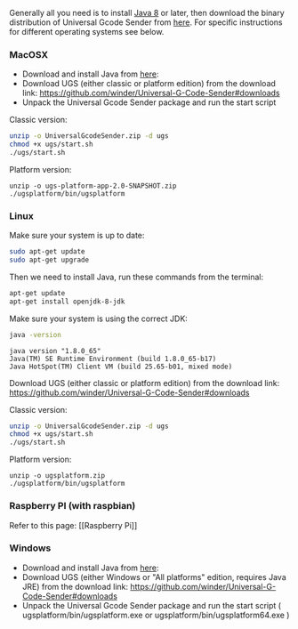 Generally all you need is to install [Java 8](https://www.oracle.com/technetwork/java/javase/downloads/jre8-downloads-2133155.html) or later, then download the binary distribution of Universal Gcode Sender from [here](https://github.com/winder/Universal-G-Code-Sender#downloads). For specific instructions for different operating systems see below.

### MacOSX
* Download and install Java from [here](https://www.oracle.com/technetwork/java/javase/downloads/jre8-downloads-2133155.html):
* Download UGS (either classic or platform edition) from the download link: https://github.com/winder/Universal-G-Code-Sender#downloads
* Unpack the Universal Gcode Sender package and run the start script

Classic version: 
```bash
unzip -o UniversalGcodeSender.zip -d ugs
chmod +x ugs/start.sh
./ugs/start.sh
```

Platform version:
```
unzip -o ugs-platform-app-2.0-SNAPSHOT.zip
./ugsplatform/bin/ugsplatform
```

### Linux

Make sure your system is up to date:
```bash
sudo apt-get update
sudo apt-get upgrade
```

Then we need to install Java, run these commands from the terminal: 
```bash
apt-get update
apt-get install openjdk-8-jdk
```

Make sure your system is using the correct JDK:
```bash
java -version
```

```
java version "1.8.0_65"
Java(TM) SE Runtime Environment (build 1.8.0_65-b17)
Java HotSpot(TM) Client VM (build 25.65-b01, mixed mode)
```

Download UGS (either classic or platform edition) from the download link: https://github.com/winder/Universal-G-Code-Sender#downloads

Classic version:
```bash
unzip -o UniversalGcodeSender.zip -d ugs
chmod +x ugs/start.sh
./ugs/start.sh
```

Platform version:
```
unzip -o ugsplatform.zip
./ugsplatform/bin/ugsplatform
```

### Raspberry PI (with raspbian)
Refer to this page: [[Raspberry Pi]]

### Windows
* Download and install Java from [here](https://java.com/en/download/):
* Download UGS (either Windows or "All platforms" edition, requires Java JRE) from the download link: https://github.com/winder/Universal-G-Code-Sender#downloads
* Unpack the Universal Gcode Sender package and run the start script ( ugsplatform/bin/ugsplatform.exe or ugsplatform/bin/ugsplatform64.exe )